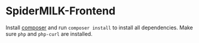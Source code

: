 # SpiderMILK-Frontend

Install [composer](https://getcomposer.org/download/) and run `composer install` to install all dependencies.
Make sure `php` and `php-curl` are installed.
